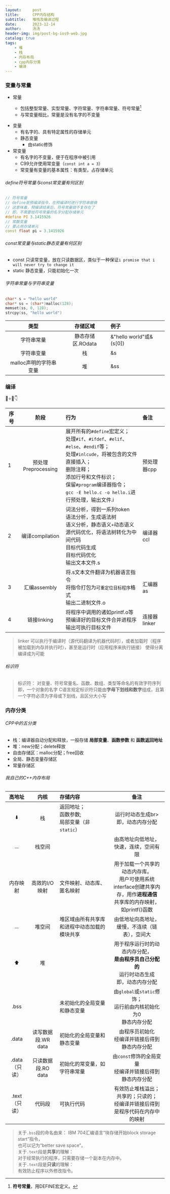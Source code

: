 ```yaml
---
layout:     post
title:      CPP内存结构
subtitle:   堆栈及编译过程
date:       2023-12-14
author:     汤汤
header-img: img/post-bg-ios9-web.jpg
catalog: true
tags:
    - 堆
    - 栈
    - 内存布局
    - cpp内存分类
    - 编译
---
```

### 变量与常量
- 常量
  - 包括整型常量、实型常量、字符常量、字符串常量、符号常量[^100] 
  
  [^100]:**符号常量**，用DEFINE宏定义。 

  - 与常变量相比，常量是没有名字的不变量
+ 变量
  + 有名字的、具有特定属性的存储单元
  + 静态变量
    + 由static修饰
+ 常变量
  + 有名字的不变量，便于在程序中被引用
  + C99允许使用常变量（`const int a = 3`）
  + 常变量有变量的基本属性：有类型，占存储单元

###### define符号常量与const常变量有何区别
```cpp
// 符号常量
// define是预编译指令，在预编译时进行字符串替换
// 这意味着，预编译结束后，符号常量就不复存在了
// 即，不需要给符号常量的名字分配存储单元
#define PI 3.1415926 
// 常数变量
// 要占用存储单元
const float pi = 3.1415926 
```
###### const常变量与static静态变量有何区别
+ const 只读常变量，放在只读数据区，类似于一种保证`i promise that i will never try to change it`
+ static 静态变量，只能初始化一次

###### 字符串常量与字符串变量

```cpp
char* s = "hello world"
char* ss = (char*)malloc(128);
memset(ss, 0, 128);
strcpy(ss, "hello world")
```

|类型|存储区域|例子|
|:--:|:--:|:--|
|字符串常量|静态存储区.ROdata|&"hello world"或&(s[0])|
|字符串变量|栈|&s|
|malloc声明的字符串变量|堆|&ss|



### 编译

🎅⭐👀👇

|序号|阶段|行为|备注|
|--|:--:|:--|:--|
|1|预处理Preprocessing|展开所有的`#define`宏定义；<br>处理`#if`、`#ifdef`、`#elif`、`#else`、`#endif`等；<br>处理`#inlcude`，将被包含的文件直接插入；<br>删除注释； <br>添加行号和文件标识；<br>保留`#program`编译器指令；<br> `gcc -E hello.c -o hello.i`进行预处理，输出文件.i|预处理器cpp|
|2|编译compilation|词法分析，得到一系列token<br>语法分析，生成语法树<br>语义分析，静态语义`+`动态语义<br>源代码优化，将语法树转化为中间代码<br>目标代码生成<br>目标代码优化<br>输出文本文件.s|编译器ccl|
|3|汇编assembly|将.s文本文件翻译为机器语言指令<br>将指令打包为`可重定位目标程序`格式<br>输出二进制文件.o|汇编器as|
|4|链接linking|将程序中调用的诸如printf.o等预编译好的目标文件合并进程序<br>输出可执行目标文件|连接器linker|

> linker
> 可以执行于编译时（源代码翻译为机器代码时），或者加载时（程序被加载到内存并执行时），甚至是运行时（应用程序来执行链接）
> 使得分离编译成为可能

###### 标识符
> 标识符：
> 对变量、符号常量名、函数、数组、类型等命名的有效字符序列
> 即，一个对象的名字
> C语言规定标识符只能由**字母下划线和数字**组成，且第一个字符必须为字母或下划线，且区分大小写


### 内存分类

###### CPP中的五分类
+ 栈：编译器自动分配和释放，一般存储 **局部变量**、**函数参数** 和 **函数返回地址** 
+ 堆：new分配；delete释放
+ 自由存储区：malloc分配；free回收
+ 全局、静态变量存储区
+ 常量存储区

###### 我自己的C++内存布局

| 高地址 |内核 | 存储内容 |备注 |  
| :--: | :--:   | :--| :--: | 
|⬇️|栈|返回地址；<br>函数参数;<br>局部变量（非`static`）|运行时动态生成br>即，动态内存分配|  
|...|栈空间| |由高地址向低地址，<br>快速，连续，空间有限|   
|内存映射|高效的I/O映射|文件映射、动态库、匿名映射|用于加载一个共享的动态内存库。<br>用户可使用系统interface创建共享内存，用作**进程通信**<br>共享库的内存映射，如printf()函数 |  
|...|堆空间| 堆区域由所有共享库和进程中动态加载的模块共享 |由低地址向高地址，<br>缓慢，不连续（链表），空间大|  
|⬆️ | 堆 | |用于程序运行时的动态内存分配，<br>**是由程序员自己分配的** <br>运行时动态生成<br>即，动态内存分配|  
|    .bss    |       | 未初始化的全局变量和静态变量|由`global`或`static`修饰；<br>运行前由内核初始化为0<br>静态内存分配|  
|    .data   |读写数据段.WR data | 初始化的全局变量和静态变量 |由程序员初始化<br>经编译并链接后得到<br>静态内存分配|  
|    .data（只读）   |只读数据段.RO data | 初始化的常变量，如字符串常量|由`const`修饰的全局变量<br>经编译并链接后得到<br>静态内存分配|  
|    .text（只读）   | 代码段    | 可执行代码| 有效防止堆栈溢出；<br> 共享的；只读的；<br>经编译并链接后得到<br>是程序代码在内存中的映射|   

> 关于`.bss`段的命名由来： 
>   IBM 704汇编语言“块存储开始block storage start”指令，  
>   也可以记为“better save space”。  
> 关于`.text`段是**共享**的理解：  
>   对于经常执行的程序，只需要存储一个副本在内存中。  
> 关于`.text`段是**只读**的理解：   
>   有效防止程序以外修改指令。  

